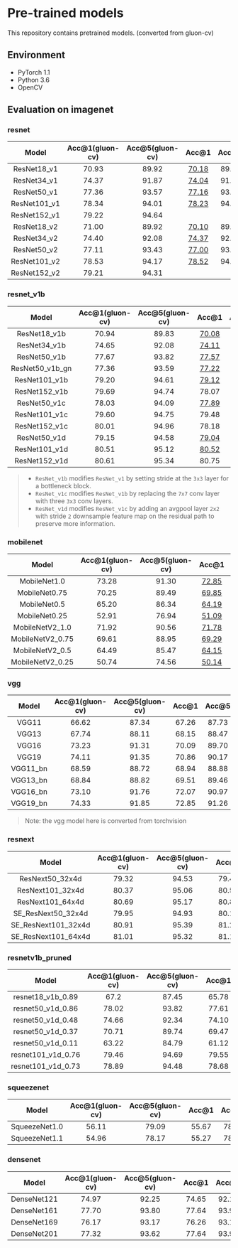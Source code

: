 # Pre-trained models
This repository contains pretrained models. (converted from gluon-cv)

## Environment

- PyTorch 1.1
- Python 3.6
- OpenCV

## Evaluation on imagenet

### resnet

|    Model     | Acc@1(gluon-cv) | Acc@5(gluon-cv) |                            Acc@1                             | Acc@5 |
| :----------: | :-------------: | :-------------: | :----------------------------------------------------------: | :---: |
| ResNet18_v1  |      70.93      |      89.92      | [70.18](https://drive.google.com/open?id=1kzXeYF4YuetYVANEkYrqhxLJ-7NHsc8E) | 89.52 |
| ResNet34_v1  |      74.37      |      91.87      | [74.04](https://drive.google.com/open?id=13ItQEuuEhtaZo2gM0pQU5pBjAfe3KeW5) | 91.82 |
| ResNet50_v1  |      77.36      |      93.57      | [77.16](https://drive.google.com/open?id=1tAOFeDBG_vreR1TaCEuVHJ9SxZwwYUvV) | 93.56 |
| ResNet101_v1 |      78.34      |      94.01      | [78.23](https://drive.google.com/open?id=1XpsbWY940UaR1klxl83AswzOm1ywCQuc) | 94.09 |
| ResNet152_v1 |      79.22      |      94.64      |                                                              |       |
| ResNet18_v2  |      71.00      |      89.92      | [70.10](https://drive.google.com/open?id=1oS1EFg-ydYGpZUpp_TIDPyN1hYrYY3au) | 89.48 |
| ResNet34_v2  |      74.40      |      92.08      | [74.37](https://drive.google.com/open?id=1Yj1uSTN0CEdUAOIa_sxHUQKEO8OzIhia) | 92.02 |
| ResNet50_v2  |      77.11      |      93.43      | [77.00](https://drive.google.com/open?id=1OyBx5GSYw4xN6Ok4jmyLI9-CEP2BpXDo) | 93.36 |
| ResNet101_v2 |      78.53      |      94.17      | [78.52](https://drive.google.com/open?id=1A68ar0SVU46iVD_tGO5mTPnodnfzWSbD) | 94.15 |
| ResNet152_v2 |      79.21      |      94.31      |                                                              |       |

### resnet_v1b

|      Model      | Acc@1(gluon-cv) | Acc@5(gluon-cv) |                            Acc@1                             | Acc@5 |
| :-------------: | :-------------: | :-------------: | :----------------------------------------------------------: | :---: |
|  ResNet18_v1b   |      70.94      |      89.83      | [70.08](https://drive.google.com/open?id=1N8tvBVlMqqfVqQpkNZ31vj4360WKguQj) | 89.44 |
|  ResNet34_v1b   |      74.65      |      92.08      | [74.11](https://drive.google.com/open?id=146cW8hxb6fj161yNeomvjIe5KJl39eAB) | 92.16 |
|  ResNet50_v1b   |      77.67      |      93.82      | [77.57](https://drive.google.com/open?id=1TXEaNlHxgK0BpFFoxeQ9H0cqIYt0yzxL) | 93.58 |
| ResNet50_v1b_gn |      77.36      |      93.59      | [77.22](https://drive.google.com/open?id=1kESi0cdOBR0JmPOhXgaCCnBx99cgKckS) | 93.54 |
|  ResNet101_v1b  |      79.20      |      94.61      | [79.12](https://drive.google.com/open?id=17PVhxH2Frd2yYmg7IAodOt8GPfQzrddJ) | 94.47 |
|  ResNet152_v1b  |      79.69      |      94.74      |                            78.07                             | 93.97 |
|  ResNet50_v1c   |      78.03      |      94.09      | [77.89](https://drive.google.com/open?id=1dBnRwuAdkQdKEuF5Vf6ufOY7esrYLF9B) | 94.02 |
|  ResNet101_v1c  |      79.60      |      94.75      |                            79.48                             | 94.72 |
|  ResNet152_v1c  |      80.01      |      94.96      |                            78.18                             | 93.99 |
|  ResNet50_v1d   |      79.15      |      94.58      | [79.04](https://drive.google.com/open?id=1oMrJ3U45ERi1EOCHTc5cjOba9hj-v4Os) | 94.61 |
|  ResNet101_v1d  |      80.51      |      95.12      | [80.52](https://drive.google.com/open?id=1pWuT_iipgk6I_dM1NWAuxh93VQzz9HaA) | 95.23 |
|  ResNet152_v1d  |      80.61      |      95.34      |                            80.75                             | 95.34 |

> - `ResNet_v1b` modifies `ResNet_v1` by setting stride at the `3x3` layer for a bottleneck block.
> - `ResNet_v1c` modifies `ResNet_v1b` by replacing the `7x7` conv layer with three `3x3` conv layers.
> - `ResNet_v1d` modifies `ResNet_v1c` by adding an avgpool layer `2x2` with stride `2` downsample feature map on the residual path to preserve more information.

### mobilenet

|      Model       | Acc@1(gluon-cv) | Acc@5(gluon-cv) |                            Acc@1                             | Acc@5 |
| :--------------: | :-------------: | :-------------: | :----------------------------------------------------------: | :---: |
|   MobileNet1.0   |      73.28      |      91.30      | [72.85](https://drive.google.com/open?id=1J_mwqonUTvWo0JFM7j2k1SRjPVBCeWT7) | 91.12 |
|  MobileNet0.75   |      70.25      |      89.49      | [69.85](https://drive.google.com/open?id=1T5qQoNJBa9vXnc1e9jo2_Hk4F9kL7qAC) | 89.46 |
|   MobileNet0.5   |      65.20      |      86.34      | [64.19](https://drive.google.com/open?id=1cUBh3kfq0hAi6FuATYE5axP_oK9oC8VQ) | 85.71 |
|  MobileNet0.25   |      52.91      |      76.94      | [51.09](https://drive.google.com/open?id=1rGcC_6ehRuBkeMwODIhCnRmI1WlbuffU) | 75.36 |
| MobileNetV2_1.0  |      71.92      |      90.56      | [71.78](https://drive.google.com/open?id=184i133xDNAKQ03hSwUwAFeZIavrft0kF) | 90.36 |
| MobileNetV2_0.75 |      69.61      |      88.95      | [69.29](https://drive.google.com/open?id=1Yj6cIOUExRiKGeA4-Ky6linzI06R11GA) | 88.81 |
| MobileNetV2_0.5  |      64.49      |      85.47      | [64.15](https://drive.google.com/open?id=1Io_tsEmwz7yF41UPpgVRcYLJMyV4Vyhw) | 85.40 |
| MobileNetV2_0.25 |      50.74      |      74.56      | [50.14](https://drive.google.com/open?id=1-q81iQvR6UROcDFipOZqATEXSv64qOYN) | 74.13 |

### vgg

|  Model   | Acc@1(gluon-cv) | Acc@5(gluon-cv) | Acc@1 | Acc@5 |
| :------: | :-------------: | :-------------: | :---: | :---: |
|  VGG11   |      66.62      |      87.34      | 67.26 | 87.73 |
|  VGG13   |      67.74      |      88.11      | 68.15 | 88.47 |
|  VGG16   |      73.23      |      91.31      | 70.09 | 89.70 |
|  VGG19   |      74.11      |      91.35      | 70.86 | 90.17 |
| VGG11_bn |      68.59      |      88.72      | 68.94 | 88.88 |
| VGG13_bn |      68.84      |      88.82      | 69.51 | 89.46 |
| VGG16_bn |      73.10      |      91.76      | 72.07 | 90.97 |
| VGG19_bn |      74.33      |      91.85      | 72.85 | 91.26 |

> Note: the vgg model here is converted from torchvision

### resnext

|        Model        | Acc@1(gluon-cv) | Acc@5(gluon-cv) | Acc@1 | Acc@5 |
| :-----------------: | :-------------: | :-------------: | :---: | :---: |
|   ResNext50_32x4d   |      79.32      |      94.53      | 79.41 | 94.54 |
|  ResNext101_32x4d   |      80.37      |      95.06      | 80.52 | 95.20 |
|  ResNext101_64x4d   |      80.69      |      95.17      | 80.84 | 95.27 |
| SE_ResNext50_32x4d  |      79.95      |      94.93      | 80.17 | 94.97 |
| SE_ResNext101_32x4d |      80.91      |      95.39      | 81.27 | 95.42 |
| SE_ResNext101_64x4d |      81.01      |      95.32      | 81.19 | 95.60 |

### resnetv1b_pruned

|       Model        | Acc@1(gluon-cv) | Acc@5(gluon-cv) | Acc@1 | Acc@5 |
| :----------------: | :-------------: | :-------------: | :---: | :---: |
| resnet18_v1b_0.89  |      67.2       |      87.45      | 65.78 | 86.63 |
| resnet50_v1d_0.86  |      78.02      |      93.82      | 77.61 | 93.90 |
| resnet50_v1d_0.48  |      74.66      |      92.34      | 74.10 | 92.10 |
| resnet50_v1d_0.37  |      70.71      |      89.74      | 69.47 | 89.12 |
| resnet50_v1d_0.11  |      63.22      |      84.79      | 61.12 | 83.31 |
| resnet101_v1d_0.76 |      79.46      |      94.69      | 79.55 | 94.81 |
| resnet101_v1d_0.73 |      78.89      |      94.48      | 78.68 | 94.41 |

### squeezenet

|     Model     | Acc@1(gluon-cv) | Acc@5(gluon-cv) | Acc@1 | Acc@5 |
| :-----------: | :-------------: | :-------------: | :---: | :---: |
| SqueezeNet1.0 |      56.11      |      79.09      | 55.67 | 78.47 |
| SqueezeNet1.1 |      54.96      |      78.17      | 55.27 | 78.55 |

### densenet

|    Model    | Acc@1(gluon-cv) | Acc@5(gluon-cv) | Acc@1 | Acc@5 |
| :---------: | :-------------: | :-------------: | :---: | :---: |
| DenseNet121 |      74.97      |      92.25      | 74.65 | 92.15 |
| DenseNet161 |      77.70      |      93.80      | 77.64 | 93.97 |
| DenseNet169 |      76.17      |      93.17      | 76.26 | 93.18 |
| DenseNet201 |      77.32      |      93.62      | 77.64 | 93.97 |

